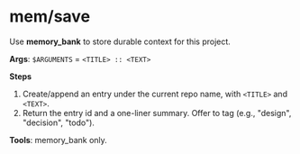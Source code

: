 # mem/save
Use **memory_bank** to store durable context for this project.

**Args**: `$ARGUMENTS` = `<TITLE> :: <TEXT>`

**Steps**
1) Create/append an entry under the current repo name, with `<TITLE>` and `<TEXT>`.
2) Return the entry id and a one-liner summary. Offer to tag (e.g., "design", "decision", "todo").

**Tools**: memory_bank only.
